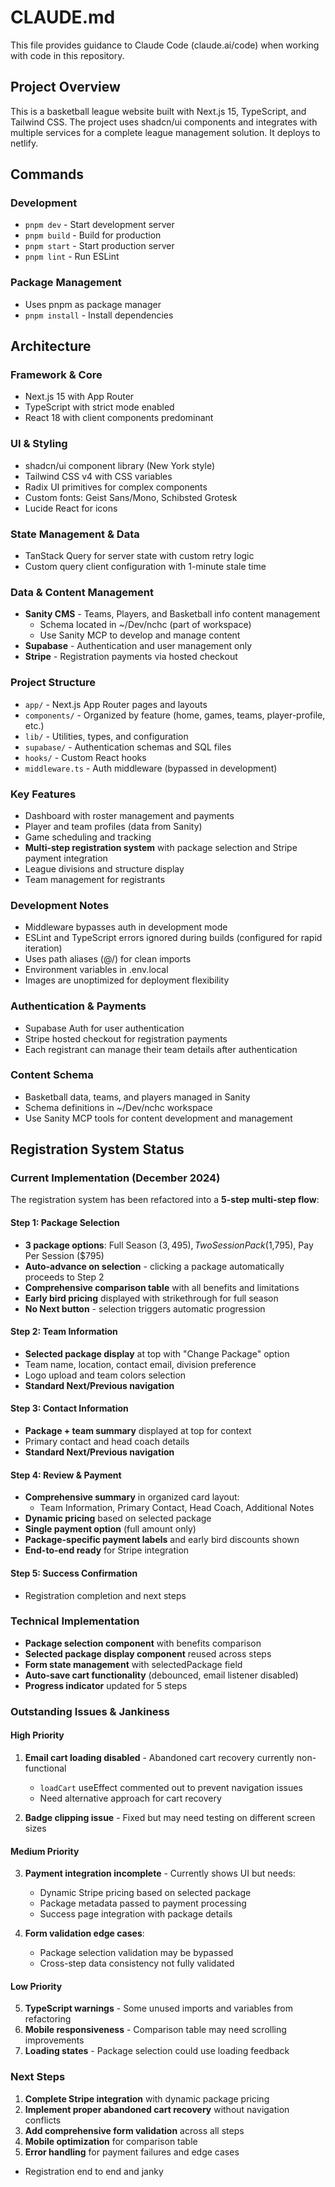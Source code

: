 # CLAUDE.md

This file provides guidance to Claude Code (claude.ai/code) when working with code in this repository.

## Project Overview

This is a basketball league website built with Next.js 15, TypeScript, and Tailwind CSS. The project uses shadcn/ui components and integrates with multiple services for a complete league management solution. It deploys to netlify.

## Commands

### Development
- `pnpm dev` - Start development server
- `pnpm build` - Build for production  
- `pnpm start` - Start production server
- `pnpm lint` - Run ESLint

### Package Management
- Uses pnpm as package manager
- `pnpm install` - Install dependencies

## Architecture

### Framework & Core
- Next.js 15 with App Router
- TypeScript with strict mode enabled
- React 18 with client components predominant

### UI & Styling
- shadcn/ui component library (New York style)
- Tailwind CSS v4 with CSS variables
- Radix UI primitives for complex components
- Custom fonts: Geist Sans/Mono, Schibsted Grotesk
- Lucide React for icons

### State Management & Data
- TanStack Query for server state with custom retry logic
- Custom query client configuration with 1-minute stale time

### Data & Content Management
- **Sanity CMS** - Teams, Players, and Basketball info content management
  - Schema located in ~/Dev/nchc (part of workspace)
  - Use Sanity MCP to develop and manage content
- **Supabase** - Authentication and user management only
- **Stripe** - Registration payments via hosted checkout

### Project Structure
- `app/` - Next.js App Router pages and layouts
- `components/` - Organized by feature (home, games, teams, player-profile, etc.)
- `lib/` - Utilities, types, and configuration
- `supabase/` - Authentication schemas and SQL files
- `hooks/` - Custom React hooks
- `middleware.ts` - Auth middleware (bypassed in development)

### Key Features
- Dashboard with roster management and payments
- Player and team profiles (data from Sanity)
- Game scheduling and tracking
- **Multi-step registration system** with package selection and Stripe payment integration
- League divisions and structure display
- Team management for registrants

### Development Notes
- Middleware bypasses auth in development mode
- ESLint and TypeScript errors ignored during builds (configured for rapid iteration)
- Uses path aliases (@/) for clean imports
- Environment variables in .env.local
- Images are unoptimized for deployment flexibility

### Authentication & Payments
- Supabase Auth for user authentication
- Stripe hosted checkout for registration payments
- Each registrant can manage their team details after authentication

### Content Schema
- Basketball data, teams, and players managed in Sanity
- Schema definitions in ~/Dev/nchc workspace
- Use Sanity MCP tools for content development and management

## Registration System Status

### Current Implementation (December 2024)
The registration system has been refactored into a **5-step multi-step flow**:

#### Step 1: Package Selection
- **3 package options**: Full Season ($3,495), Two Session Pack ($1,795), Pay Per Session ($795)
- **Auto-advance on selection** - clicking a package automatically proceeds to Step 2
- **Comprehensive comparison table** with all benefits and limitations
- **Early bird pricing** displayed with strikethrough for full season
- **No Next button** - selection triggers automatic progression

#### Step 2: Team Information  
- **Selected package display** at top with "Change Package" option
- Team name, location, contact email, division preference
- Logo upload and team colors selection
- **Standard Next/Previous navigation**

#### Step 3: Contact Information
- **Package + team summary** displayed at top for context
- Primary contact and head coach details
- **Standard Next/Previous navigation**

#### Step 4: Review & Payment
- **Comprehensive summary** in organized card layout:
  - Team Information, Primary Contact, Head Coach, Additional Notes
- **Dynamic pricing** based on selected package
- **Single payment option** (full amount only)
- **Package-specific payment labels** and early bird discounts shown
- **End-to-end ready** for Stripe integration

#### Step 5: Success Confirmation
- Registration completion and next steps

### Technical Implementation
- **Package selection component** with benefits comparison
- **Selected package display component** reused across steps
- **Form state management** with selectedPackage field
- **Auto-save cart functionality** (debounced, email listener disabled)
- **Progress indicator** updated for 5 steps

### Outstanding Issues & Jankiness

#### High Priority
1. **Email cart loading disabled** - Abandoned cart recovery currently non-functional
   - `loadCart` useEffect commented out to prevent navigation issues
   - Need alternative approach for cart recovery
   
2. **Badge clipping issue** - Fixed but may need testing on different screen sizes

#### Medium Priority  
3. **Payment integration incomplete** - Currently shows UI but needs:
   - Dynamic Stripe pricing based on selected package
   - Package metadata passed to payment processing
   - Success page integration with package details

4. **Form validation edge cases**:
   - Package selection validation may be bypassed
   - Cross-step data consistency not fully validated

#### Low Priority
5. **TypeScript warnings** - Some unused imports and variables from refactoring
6. **Mobile responsiveness** - Comparison table may need scrolling improvements
7. **Loading states** - Package selection could use loading feedback

### Next Steps
1. **Complete Stripe integration** with dynamic package pricing
2. **Implement proper abandoned cart recovery** without navigation conflicts
3. **Add comprehensive form validation** across all steps
4. **Mobile optimization** for comparison table
5. **Error handling** for payment failures and edge cases
- Registration end to end and janky